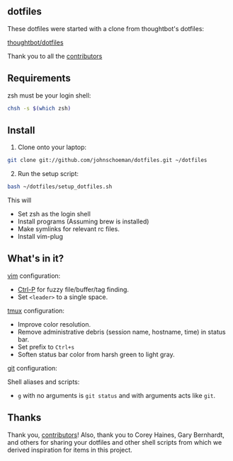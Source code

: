 dotfiles
-----------

These dotfiles were started with a clone from thoughtbot's dotfiles:

[thoughtbot/dotfiles](https://github.com/thoughtbot/dotfiles)

Thank you to all the [contributors](https://github.com/thoughtbot/dotfiles/contributors)

Requirements
------------

zsh must be your login shell:

```bash
chsh -s $(which zsh)
```

Install
-------

1. Clone onto your laptop:

```bash
git clone git://github.com/johnschoeman/dotfiles.git ~/dotfiles
```

2. Run the setup script:

```bash
bash ~/dotfiles/setup_dotfiles.sh
```

This will

- Set zsh as the login shell
- Install programs (Assuming brew is installed)
- Make symlinks for relevant rc files.
- Install vim-plug 


What's in it?
-------------

[vim](http://www.vim.org/) configuration:

* [Ctrl-P](https://github.com/ctrlpvim/ctrlp.vim) for fuzzy file/buffer/tag finding.
* Set `<leader>` to a single space.

[tmux](http://robots.thoughtbot.com/a-tmux-crash-course)
configuration:

* Improve color resolution.
* Remove administrative debris (session name, hostname, time) in status bar.
* Set prefix to `Ctrl+s`
* Soften status bar color from harsh green to light gray.

[git](http://git-scm.com/) configuration:

Shell aliases and scripts:

* `g` with no arguments is `git status` and with arguments acts like `git`.

Thanks
------

Thank you, [contributors](https://github.com/thoughtbot/dotfiles/contributors)!
Also, thank you to Corey Haines, Gary Bernhardt, and others for sharing your
dotfiles and other shell scripts from which we derived inspiration for items
in this project.
